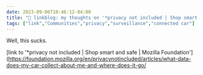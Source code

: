 ---date: 2023-09-06T10:46:12-04:00title: "🔗 linkblog: my thoughts on '*privacy not included | Shop smart and safe | Mozilla Foundation'"tags: ["link","Communities","privacy","surveillance","connected car"]---Well, this sucks.   [link to '*privacy not included | Shop smart and safe | Mozilla Foundation'](https://foundation.mozilla.org/en/privacynotincluded/articles/what-data-does-my-car-collect-about-me-and-where-does-it-go/